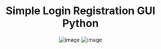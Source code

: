 <h1 align="center">Simple Login Registration GUI Python</h1>

<p align="center">
  <img src="https://user-images.githubusercontent.com/121743449/235904340-25275a0e-9a30-410d-88c9-27127080ad56.png" alt="image" />
  <img src="https://user-images.githubusercontent.com/121743449/235904585-4cffe6be-5145-4c2c-8294-664bddcb565d.png" alt="image" />
</p>

